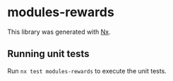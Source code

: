 # modules-rewards

This library was generated with [Nx](https://nx.dev).

## Running unit tests

Run `nx test modules-rewards` to execute the unit tests.
